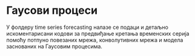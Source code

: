 # Гаусови процеси
У фолдеру time series forecasting налазе се подаци и детаљно искоментарисани кодови за предвиђање кретања временских серија помоћу потпуно повезаних мрежа, конволутивних мрежа и модела заснованих на Гаусовим процесима.
